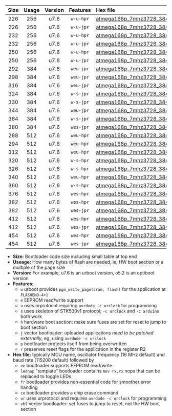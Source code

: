 |Size|Usage|Version|Features|Hex file|
|:-:|:-:|:-:|:-:|:--|
|226|256|u7.6|`w-u-hpr`|[atmega168p_7mhz3728_38400bps_ur.hex](https://raw.githubusercontent.com/stefanrueger/urboot/main//atmega168p_7mhz3728_38400bps_ur.hex)|
|226|256|u7.6|`w-u-jpr`|[atmega168p_7mhz3728_38400bps_ur_vbl.hex](https://raw.githubusercontent.com/stefanrueger/urboot/main//atmega168p_7mhz3728_38400bps_ur_vbl.hex)|
|232|256|u7.6|`w-u-hpr`|[atmega168p_7mhz3728_38400bps_lednop_ur.hex](https://raw.githubusercontent.com/stefanrueger/urboot/main//atmega168p_7mhz3728_38400bps_lednop_ur.hex)|
|232|256|u7.6|`w-u-jpr`|[atmega168p_7mhz3728_38400bps_lednop_ur_vbl.hex](https://raw.githubusercontent.com/stefanrueger/urboot/main//atmega168p_7mhz3728_38400bps_lednop_ur_vbl.hex)|
|250|256|u7.6|`w-u-hpr`|[atmega168p_7mhz3728_38400bps_lednop_fr_ur.hex](https://raw.githubusercontent.com/stefanrueger/urboot/main//atmega168p_7mhz3728_38400bps_lednop_fr_ur.hex)|
|250|256|u7.6|`w-u-jpr`|[atmega168p_7mhz3728_38400bps_lednop_fr_ur_vbl.hex](https://raw.githubusercontent.com/stefanrueger/urboot/main//atmega168p_7mhz3728_38400bps_lednop_fr_ur_vbl.hex)|
|292|384|u7.6|`weu-jpr`|[atmega168p_7mhz3728_38400bps_ee_ur_vbl.hex](https://raw.githubusercontent.com/stefanrueger/urboot/main//atmega168p_7mhz3728_38400bps_ee_ur_vbl.hex)|
|298|384|u7.6|`weu-jpr`|[atmega168p_7mhz3728_38400bps_ee_lednop_ur_vbl.hex](https://raw.githubusercontent.com/stefanrueger/urboot/main//atmega168p_7mhz3728_38400bps_ee_lednop_ur_vbl.hex)|
|316|384|u7.6|`weu-jpr`|[atmega168p_7mhz3728_38400bps_ee_lednop_fr_ur_vbl.hex](https://raw.githubusercontent.com/stefanrueger/urboot/main//atmega168p_7mhz3728_38400bps_ee_lednop_fr_ur_vbl.hex)|
|324|384|u7.6|`w-s-jpr`|[atmega168p_7mhz3728_38400bps_vbl.hex](https://raw.githubusercontent.com/stefanrueger/urboot/main//atmega168p_7mhz3728_38400bps_vbl.hex)|
|330|384|u7.6|`w-s-jpr`|[atmega168p_7mhz3728_38400bps_lednop_vbl.hex](https://raw.githubusercontent.com/stefanrueger/urboot/main//atmega168p_7mhz3728_38400bps_lednop_vbl.hex)|
|344|384|u7.6|`weu-jpr`|[atmega168p_7mhz3728_38400bps_ee_lednop_fr_ce_ur_vbl.hex](https://raw.githubusercontent.com/stefanrueger/urboot/main//atmega168p_7mhz3728_38400bps_ee_lednop_fr_ce_ur_vbl.hex)|
|364|384|u7.6|`w-s-jpr`|[atmega168p_7mhz3728_38400bps_lednop_fr_vbl.hex](https://raw.githubusercontent.com/stefanrueger/urboot/main//atmega168p_7mhz3728_38400bps_lednop_fr_vbl.hex)|
|380|384|u7.6|`wes-jpr`|[atmega168p_7mhz3728_38400bps_ee_vbl.hex](https://raw.githubusercontent.com/stefanrueger/urboot/main//atmega168p_7mhz3728_38400bps_ee_vbl.hex)|
|288|512|u7.6|`weu-hpr`|[atmega168p_7mhz3728_38400bps_ee_ur.hex](https://raw.githubusercontent.com/stefanrueger/urboot/main//atmega168p_7mhz3728_38400bps_ee_ur.hex)|
|294|512|u7.6|`weu-hpr`|[atmega168p_7mhz3728_38400bps_ee_lednop_ur.hex](https://raw.githubusercontent.com/stefanrueger/urboot/main//atmega168p_7mhz3728_38400bps_ee_lednop_ur.hex)|
|312|512|u7.6|`weu-hpr`|[atmega168p_7mhz3728_38400bps_ee_lednop_fr_ur.hex](https://raw.githubusercontent.com/stefanrueger/urboot/main//atmega168p_7mhz3728_38400bps_ee_lednop_fr_ur.hex)|
|320|512|u7.6|`w-s-hpr`|[atmega168p_7mhz3728_38400bps.hex](https://raw.githubusercontent.com/stefanrueger/urboot/main//atmega168p_7mhz3728_38400bps.hex)|
|326|512|u7.6|`w-s-hpr`|[atmega168p_7mhz3728_38400bps_lednop.hex](https://raw.githubusercontent.com/stefanrueger/urboot/main//atmega168p_7mhz3728_38400bps_lednop.hex)|
|340|512|u7.6|`weu-hpr`|[atmega168p_7mhz3728_38400bps_ee_lednop_fr_ce_ur.hex](https://raw.githubusercontent.com/stefanrueger/urboot/main//atmega168p_7mhz3728_38400bps_ee_lednop_fr_ce_ur.hex)|
|360|512|u7.6|`w-s-hpr`|[atmega168p_7mhz3728_38400bps_lednop_fr.hex](https://raw.githubusercontent.com/stefanrueger/urboot/main//atmega168p_7mhz3728_38400bps_lednop_fr.hex)|
|376|512|u7.6|`wes-hpr`|[atmega168p_7mhz3728_38400bps_ee.hex](https://raw.githubusercontent.com/stefanrueger/urboot/main//atmega168p_7mhz3728_38400bps_ee.hex)|
|382|512|u7.6|`wes-hpr`|[atmega168p_7mhz3728_38400bps_ee_lednop.hex](https://raw.githubusercontent.com/stefanrueger/urboot/main//atmega168p_7mhz3728_38400bps_ee_lednop.hex)|
|382|512|u7.6|`wes-jpr`|[atmega168p_7mhz3728_38400bps_ee_lednop_vbl.hex](https://raw.githubusercontent.com/stefanrueger/urboot/main//atmega168p_7mhz3728_38400bps_ee_lednop_vbl.hex)|
|412|512|u7.6|`wes-hpr`|[atmega168p_7mhz3728_38400bps_ee_lednop_fr.hex](https://raw.githubusercontent.com/stefanrueger/urboot/main//atmega168p_7mhz3728_38400bps_ee_lednop_fr.hex)|
|412|512|u7.6|`wes-jpr`|[atmega168p_7mhz3728_38400bps_ee_lednop_fr_vbl.hex](https://raw.githubusercontent.com/stefanrueger/urboot/main//atmega168p_7mhz3728_38400bps_ee_lednop_fr_vbl.hex)|
|454|512|u7.6|`wes-hpr`|[atmega168p_7mhz3728_38400bps_ee_lednop_fr_ce.hex](https://raw.githubusercontent.com/stefanrueger/urboot/main//atmega168p_7mhz3728_38400bps_ee_lednop_fr_ce.hex)|
|454|512|u7.6|`wes-jpr`|[atmega168p_7mhz3728_38400bps_ee_lednop_fr_ce_vbl.hex](https://raw.githubusercontent.com/stefanrueger/urboot/main//atmega168p_7mhz3728_38400bps_ee_lednop_fr_ce_vbl.hex)|

- **Size:** Bootloader code size including small table at top end
- **Useage:** How many bytes of flash are needed, ie, HW boot section or a multiple of the page size
- **Version:** For example, u7.6 is an urboot version, o5.2 is an optiboot version
- **Features:**
  + `w` urboot provides `pgm_write_page(sram, flash)` for the application at `FLASHEND-4+1`
  + `e` EEPROM read/write support
  + `u` uses urprotocol requiring `avrdude -c urclock` for programming
  + `s` uses skeleton of STK500v1 protocol; `-c urclock` and `-c arduino` both work
  + `h` hardware boot section: make sure fuses are set for reset to jump to boot section
  + `j` vector bootloader: uploaded applications *need to be patched externally*, eg, using `avrdude -c urclock`
  + `p` bootloader protects itself from being overwritten
  + `r` preserves reset flags for the application in the register R2
- **Hex file:** typically MCU name, oscillator frequency (16 MHz default) and baud rate (115200 default) followed by
  + `ee` bootloader supports EEPROM read/write
  + `lednop` "template" bootloader contains `mov rx,rx` nops that can be replaced to toggle LEDs
  + `fr` bootloader provides non-essential code for smoother error handing
  + `ce` bootloader provides a chip erase command
  + `ur` uses urprotocol and requires `avrdude -c urclock` for programming
  + `vbl` vector bootloader: set fuses to jump to reset, not the HW boot section
